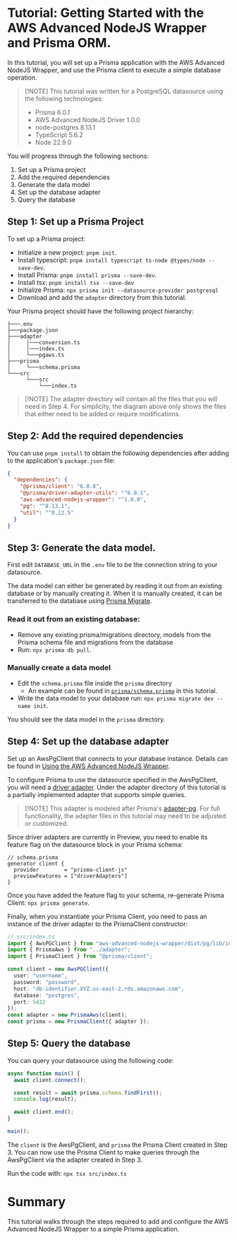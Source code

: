 # Tutorial: Getting Started with the AWS Advanced NodeJS Wrapper and Prisma ORM.

In this tutorial, you will set up a Prisma application with the AWS Advanced NodeJS Wrapper, and use the Prisma client to execute a simple database operation.

> [!NOTE] This tutorial was written for a PostgreSQL datasource using the following technologies:
>
> - Prisma 6.0.1
> - AWS Advanced NodeJS Driver 1.0.0
> - node-postgres 8.13.1
> - TypeScript 5.6.2
> - Node 22.9.0

You will progress through the following sections:

1. Set up a Prisma project
2. Add the required dependencies
3. Generate the data model
4. Set up the database adapter
5. Query the database

## Step 1: Set up a Prisma Project

To set up a Prisma project:

- Initialize a new project: `pnpm init`.
- Install typescript: `pnpm install typescript ts-node @types/node --save-dev`.
- Install Prisma: `pnpm install prisma --save-dev`.
- Install tsx: `pnpm install tsx --save-dev`
- Initialize Prisma: `npx prisma init --datasource-provider postgresql`
- Download and add the `adapter` directory from this tutorial.

Your Prisma project should have the following project hierarchy:

```
├───.env
├───package.json
├───adapter
│     │───conversion.ts
│     │───index.ts
│     └───pgaws.ts
├───prisma
│     └───schema.prisma
└───src
      └───src
          └───index.ts
```

> [!NOTE] The adapter directory will contain all the files that you will need in Step 4. For simplicity, the diagram above only shows the files that either need to be added or require modifications.

## Step 2: Add the required dependencies

You can use `pnpm install` to obtain the following dependencies after adding to the application's `package.json` file:

```json
{
  "dependencies": {
    "@prisma/client": "6.0.0",
    "@prisma/driver-adapter-utils": "^6.0.1",
    "aws-advanced-nodejs-wrapper": "^1.0.0",
    "pg": "^8.13.1",
    "util": "^0.12.5"
  }
}
```

## Step 3: Generate the data model.

First edit `DATABASE_URL` in the `.env` file to be the connection string to your datasource.

The data model can either be generated by reading it out from an existing database or by manually creating it. When it is manually created, it can be transferred to the database using [Prisma Migrate](https://www.prisma.io/docs/orm/prisma-migrate/getting-started).

### Read it out from an existing database:

- Remove any existing prisma/migrations directory, models from the Prisma schema file and migrations from the database
- Run: `npx prisma db pull`.

### Manually create a data model

- Edit the `schema.prisma` file inside the `prisma` directory
  - An example can be found in [`prisma/schema.prisma`](./prisma/schema.prisma) in this tutorial.
- Write the data model to your database run: `npx prisma migrate dev --name init`.

You should see the data model in the `prisma` directory.

## Step 4: Set up the database adapter

Set up an AwsPgClient that connects to your database instance. Details can be found in [Using the AWS Advanced NodeJS Wrapper](./../../docs/using-the-nodejs-wrapper/UsingTheNodejsWrapper.md).

To configure Prisma to use the datasource specified in the AwsPgClient, you will need a [driver adapter](https://www.prisma.io/docs/orm/overview/databases/database-drivers). Under the adapter directory of this tutorial is a partially implemented adapter that supports simple queries.

> [!NOTE] This adapter is modeled after Prisma's [adapter-pg](https://github.com/prisma/prisma/tree/main/packages/adapter-pg). For full functionality, the adapter files in this tutorial may need to be adjusted or customized.

Since driver adapters are currently in Preview, you need to enable its feature flag on the datasource block in your Prisma schema:

```schema.prisma
// schema.prisma
generator client {
  provider        = "prisma-client-js"
  previewFeatures = ["driverAdapters"]
}
```

Once you have added the feature flag to your schema, re-generate Prisma Client: `npx prisma generate`.

Finally, when you instantiate your Prisma Client, you need to pass an instance of the driver adapter to the PrismaClient constructor:

```ts
// src/index.ts
import { AwsPGClient } from "aws-advanced-nodejs-wrapper/dist/pg/lib/index.js";
import { PrismaAws } from "../adapter";
import { PrismaClient } from "@prisma/client";

const client = new AwsPGClient({
  user: "username",
  password: "password",
  host: "db-identifier.XYZ.us-east-2.rds.amazonaws.com",
  database: "postgres",
  port: 5432
});
const adapter = new PrismaAws(client);
const prisma = new PrismaClient({ adapter });
```

## Step 5: Query the database

You can query your datasource using the following code:

```ts
async function main() {
  await client.connect();

  const result = await prisma.schema.findFirst();
  console.log(result);

  await client.end();
}

main();
```

The `client` is the AwsPgClient, and `prisma` the Prisma Client created in Step 3. You can now use the Prisma Client to make queries through the AwsPgClient via the adapter created in Step 3.

Run the code with: `npx tsx src/index.ts`

# Summary

This tutorial walks through the steps required to add and configure the AWS Advanced NodeJS Wrapper to a simple Prisma application.
